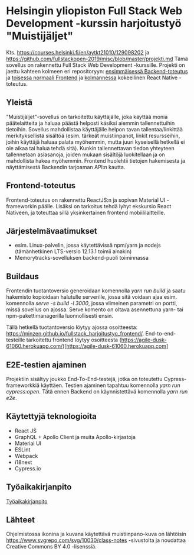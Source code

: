 # Helsingin yliopiston Full Stack Web Development -kurssin harjoitustyö "Muistijäljet"

Kts. https://courses.helsinki.fi/en/aytkt21010/129098202 ja https://github.com/fullstackopen-2019/misc/blob/master/projekti.md
Tämä sovellus on rakennettu Full Stack Web Development -kurssille. Projekti on jaettu kahteen kolmeen eri repositoryyn: [ensimmäisessä Backend-toteutus](https://github.com/minzen/fullstack_harjoitustyo_backend) ja [toisessa normaali Frontend](https://github.com/minzen/fullstack_harjoitustyo_frontend) ja [kolmannessa](https://github.com/minzen/fullstackharjoitustyoreactnative) kokeellinen React Native -toteutus.

## Yleistä

"Muistijäljet"-sovellus on tarkoitettu käyttäjälle, joka käyttää monia päätelaitteita ja haluaa päästä helposti käsiksi aiemmin tallennettuihin tietoihin. Sovellus mahdollistaa käyttäjälle helpon tavan tallentaa/linkittää merkityksellistä sisältöä (esim. tärkeät muistiinpanot, linkit resursseihin, joihin käyttäjä haluaa palata myöhemmin, mutta juuri kyseisellä hetkellä ei ole aikaa tai halua tehdä sitä). Kunkin tallennettavan tiedon yhteyteen tallennetaan asiasanoja, joiden mukaan sisältöjä luokitellaan ja on mahdollista hakea myöhemmin. Frontend huolehtii tietojen hakemisesta ja näyttämisestä Backendin tarjoaman API:n kautta.

## Frontend-toteutus

Frontend-toteutus on rakennettu ReactJS:n ja sopivan Material UI -frameworkin päälle. Lisäksi on tarkoitus tehdä lyhyt ekskursio React Nativeen, ja toteuttaa sillä yksinkertainen frontend mobiililaitteille.

## Järjestelmävaatimukset

- esim. Linux-palvelin, jossa käytettävissä npm/yarn ja nodejs (tämänhetkinen LTS-versio 12.13.1 toimii ainakin)
- Memorytracks-sovelluksen backend-puoli toiminnassa

## Buildaus

Frontendin tuotantoversio generoidaan komennolla _yarn run build_ ja saatu hakemisto kopioidaan halutulle serverille, jossa sitä voidaan ajaa esim. komennolla _serve -s build -l 3000_, jossa viimeinen parametri on portti, missä sovellus on ajossa. Serve komento on oltava asennettuna yarn- tai npm-pakettimanagerilla luonnollisesti ensin.

Tällä hetkellä tuotantoversio löytyy ajossa osoitteesta:
https://minzen.github.io/fullstack_harjoitustyo_frontend/. End-to-end-testeille tarkoitettu frontend löytyy osoitteesta (https://agile-dusk-61060.herokuapp.com/)[https://agile-dusk-61060.herokuapp.com]

## E2E-testien ajaminen

Projektiin sisältyy joukko End-To-End-testejä, jotka on toteutettu Cypress-frameworkkiä käyttäen. Testien ajaminen tapahtuu komennolla _yarn run cypress:open_. Tätä ennen Backend on käynnistettävä komennolla _yarn run e2e_.

## Käytettyjä teknologioita

- React JS
- GraphQL + Apollo Client ja muita Apollo-kirjastoja
- Material UI
- ESLint
- Webpack
- i18next
- Cypress.io

## Työaikakirjanpito

[Työaikakirjanpito](https://github.com/minzen/fullstack_harjoitustyo_backend/blob/master/tyokirjanpito.md)

## Lähteet

Ohjelmistossa ikonina ja kuvana käytettävä muistiinpano-kuva on lähtöisin https://www.svgrepo.com/svg/10030/class-notes -sivustolta ja noudattaa Creative Commons BY 4.0 -lisenssiä.
